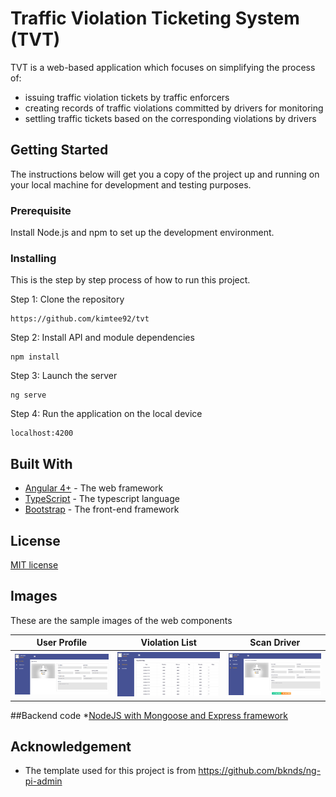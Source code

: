 # Traffic Violation Ticketing System (TVT)
TVT is a web-based application which focuses on simplifying the process of:
* issuing traffic violation tickets by traffic enforcers 
* creating records of traffic violations committed by drivers for monitoring
* settling traffic tickets based on the corresponding violations by drivers

## Getting Started
The instructions below will get you a copy of the project up and running on your local machine for development and testing purposes. 

### Prerequisite
Install Node.js and npm to set up the development environment.

### Installing
This is the step by step process of how to run this project. 

Step 1: Clone the repository
```
https://github.com/kimtee92/tvt
```
Step 2: Install API and module dependencies
```
npm install
```
Step 3: Launch the server
```
ng serve
```
Step 4: Run the application on the local device
```
localhost:4200
```

## Built With
* [Angular 4+](https://angular.io/) - The web framework
* [TypeScript](https://www.typescriptlang.org/) - The typescript language 
* [Bootstrap](https://getbootstrap.com/) - The front-end framework

## License
[MIT license](LICENSE)

## Images
These are the sample images of the web components

User Profile | Violation List | Scan Driver
---|---|---
![](https://raw.githubusercontent.com/kimtee92/tvt/master/tvt1.PNG) |![](https://raw.githubusercontent.com/kimtee92/tvt/master/tvt2.PNG) | ![](https://raw.githubusercontent.com/kimtee92/tvt/master/tvt3.PNG)

##Backend code
*[NodeJS with Mongoose and Express framework](https://github.com/kimtee92/tvt-backend)

## Acknowledgement
* The template used for this project is from https://github.com/bknds/ng-pi-admin 

